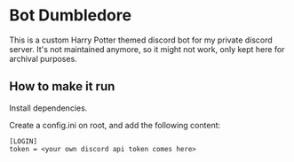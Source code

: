 # Bot Dumbledore
This is a custom Harry Potter themed discord bot for my private discord server. It's not maintained anymore, so it might not work, only kept here for archival purposes.

## How to make it run
Install dependencies.

Create a config.ini on root, and add the following content:

```
[LOGIN]
token = <your own discord api token comes here>
```
